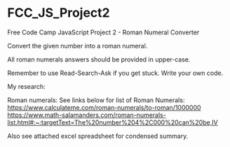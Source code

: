 # FCC_JS_Project2
Free Code Camp JavaScript Project 2 - Roman Numeral Converter

Convert the given number into a roman numeral.

All roman numerals answers should be provided in upper-case.

Remember to use Read-Search-Ask if you get stuck. Write your own code.

My research:

Roman numerals:
See links below for list of Roman Numerals: 
https://www.calculateme.com/roman-numerals/to-roman/1000000
https://www.math-salamanders.com/roman-numerals-list.html#:~:targetText=The%20number%204%2C000%20can%20be,IV

Also see attached excel spreadsheet for condensed summary.



